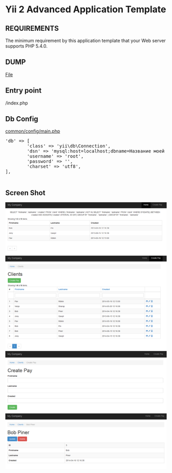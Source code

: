 Yii 2 Advanced Application Template
===================================

REQUIREMENTS
------------

The minimum requirement by this application template that your Web server supports PHP 5.4.0.

DUMP
--------------

<a href="https://github.com/pavlinter/testwork2/blob/master/dump.sql">File</a>

Entry point
------------
/index.php

Db Config
------------
<a href="https://github.com/pavlinter/testwork2/blob/master/common/config/main.php">common/config/main.php</a>
<pre>
'db' => [
        'class' => 'yii\db\Connection',
        'dsn' => 'mysql:host=localhost;dbname=Название моей базы',
        'username' => 'root',
        'password' => '',
        'charset' => 'utf8',
],

</pre>
Screen Shot
------------

![Screen Shot](https://github.com/pavlinter/testwork2/blob/master/images/image1.png?raw=true)
![Screen Shot](https://github.com/pavlinter/testwork2/blob/master/images/image2.png?raw=true)
![Screen Shot](https://github.com/pavlinter/testwork2/blob/master/images/image3.png?raw=true)
![Screen Shot](https://github.com/pavlinter/testwork2/blob/master/images/image4.png?raw=true)


